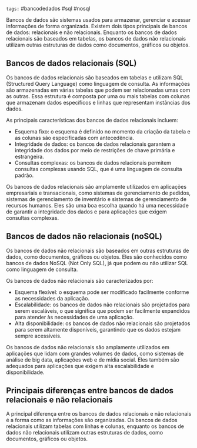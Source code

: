 `tags:` #bancodedados #sql #nosql

Bancos de dados são sistemas usados para armazenar, gerenciar e acessar informações de forma organizada. Existem dois tipos principais de bancos de dados: relacionais e não relacionais. Enquanto os bancos de dados relacionais são baseados em tabelas, os bancos de dados não relacionais utilizam outras estruturas de dados como documentos, gráficos ou objetos.


## Bancos de dados relacionais (SQL)

Os bancos de dados relacionais são baseados em tabelas e utilizam SQL (Structured Query Language) como linguagem de consulta. As informações são armazenadas em várias tabelas que podem ser relacionadas umas com as outras. Essa estrutura é composta por uma ou mais tabelas com colunas que armazenam dados específicos e linhas que representam instâncias dos dados.

As principais características dos bancos de dados relacionais incluem:

-   Esquema fixo: o esquema é definido no momento da criação da tabela e as colunas são especificadas com antecedência.
-   Integridade de dados: os bancos de dados relacionais garantem a integridade dos dados por meio de restrições de chave primária e estrangeira.
-   Consultas complexas: os bancos de dados relacionais permitem consultas complexas usando SQL, que é uma linguagem de consulta padrão.

Os bancos de dados relacionais são amplamente utilizados em aplicações empresariais e transacionais, como sistemas de gerenciamento de pedidos, sistemas de gerenciamento de inventário e sistemas de gerenciamento de recursos humanos. Eles são uma boa escolha quando há uma necessidade de garantir a integridade dos dados e para aplicações que exigem consultas complexas.


## Bancos de dados não relacionais (noSQL)

Os bancos de dados não relacionais são baseados em outras estruturas de dados, como documentos, gráficos ou objetos. Eles são conhecidos como bancos de dados NoSQL (Not Only SQL), já que podem ou não utilizar SQL como linguagem de consulta.

Os bancos de dados não relacionais são caracterizados por:

-   Esquema flexível: o esquema pode ser modificado facilmente conforme as necessidades da aplicação.
-   Escalabilidade: os bancos de dados não relacionais são projetados para serem escaláveis, o que significa que podem ser facilmente expandidos para atender às necessidades de uma aplicação.
-   Alta disponibilidade: os bancos de dados não relacionais são projetados para serem altamente disponíveis, garantindo que os dados estejam sempre acessíveis.

Os bancos de dados não relacionais são amplamente utilizados em aplicações que lidam com grandes volumes de dados, como sistemas de análise de big data, aplicações web e de mídia social. Eles também são adequados para aplicações que exigem alta escalabilidade e disponibilidade.


## Principais diferenças entre bancos de dados relacionais e não relacionais

A principal diferença entre os bancos de dados relacionais e não relacionais é a forma como as informações são organizadas. Os bancos de dados relacionais utilizam tabelas com linhas e colunas, enquanto os bancos de dados não relacionais utilizam outras estruturas de dados, como documentos, gráficos ou objetos.